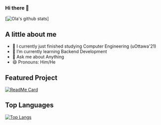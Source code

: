 
### Hi there 👋
[![Ola's github stats](https://github-readme-stats.vercel.app/api?username=tyrellshawn&count_private=true&show_icons=true&theme=cobalt)]

## A little about me
- 🔭 I currently just finished studying Computer Engineering (uOttawa'21)
- 🌱 I’m currently learning Backend Development
- 💬 Ask me about Anything
- 😄 Pronouns: Him/He
## Featured Project
[![ReadMe Card](https://github-readme-stats.vercel.app/api/pin/?username=mmorg031&repo=Smart-Mirror-RFLXN-&theme=radical)](https://github.com/mmorg031/Smart-Mirror-RFLXN-)

## Top Languages
[![Top Langs](https://github-readme-stats.vercel.app/api/top-langs/?username=tyrellshawn&hide=kotlin&theme=dark)](https://github.com/anuraghazra/github-readme-stats)
